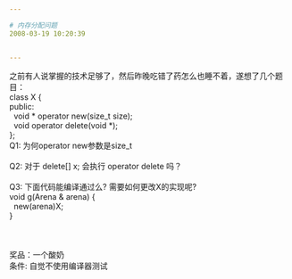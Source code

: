 ```yaml
---

# 内存分配问题
2008-03-19 10:20:39


---
```



之前有人说掌握的技术足够了，然后昨晚吃错了药怎么也睡不着，遂想了几个题目：<br />
class X {<br />
public:<br />
&nbsp; void * operator new(size_t size);<br />
&nbsp; void operator delete(void *);<br />
};<br />
Q1: 为何operator new参数是size_t<br />
<br />
Q2: 对于 delete[] x; 会执行 operator delete 吗？<br />
<br />
Q3: 下面代码能编译通过么? 需要如何更改X的实现呢?<br />
void g(Arena &amp; arena) {<br />
&nbsp; new(arena)X;<br />
}<br />
<br />
<br />
<br />
奖品：一个酸奶<br />
条件: 自觉不使用编译器测试<br />
